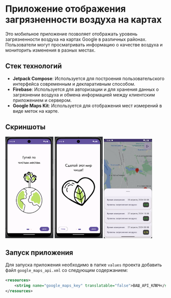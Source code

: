 # Приложение отображения загрязненности воздуха на картах

Это мобильное приложение позволяет отображать уровень загрязненности воздуха на картах Google в различных районах. Пользователи могут просматривать информацию о качестве воздуха и мониторить изменения в разных местах.

## Стек технологий

- **Jetpack Compose**: Используется для построения пользовательского интерфейса современным и декларативным способом.
- **Firebase**: Используется для авторизации и для хранения данных о загрязнении воздуха и обмена информацией между клиентским приложением и сервером.
- **Google Maps Kit**: Используется для отображения мест измерений в виде меток на карте.

## Скриншоты
<img src="1.png" alt="1" style="width: 30%;"> <img src="2.png" alt="2" style="width: 30%;"> <img src="3.png" alt="3" style="width: 30%;">

## Запуск приложения

Для запуска приложения необходимо в папке `values` проекта добавить файл `google_maps_api.xml` со следующим содержанием:

```xml
<resources>
    <string name="google_maps_key" translatable="false">ВАШ_API_КЛЮЧ</string>
</resources>
```
